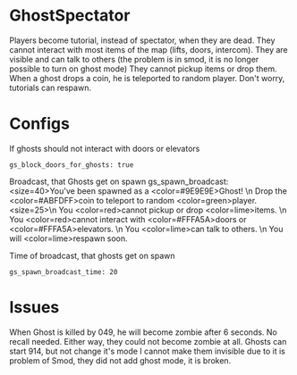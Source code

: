 # GhostSpectator
Players become tutorial, instead of spectator, when they are dead. They cannot interact with most items of the map (lifts, doors, intercom). 
They are visible and can talk to others (the problem is in smod, it is no longer possible to turn on ghost mode)
They cannot pickup items or drop them.
When a ghost drops a coin, he is teleported to random player.
Don't worry, tutorials can respawn.

# Configs 

If ghosts should not interact with doors or elevators

`gs_block_doors_for_ghosts: true`

Broadcast, that Ghosts get on spawn
gs_spawn_broadcast: <size=40>You've been spawned as a <color=#9E9E9E>Ghost</color>! \n Drop the <color=#ABFDFF>coin</color> to teleport to random <color=green>player</color>.</size> <size=25>\n You <color=red>cannot</color> pickup or drop <color=lime>items</color>. \n You <color=red>cannot</color> interact with <color=#FFFA5A>doors</color> or <color=#FFFA5A>elevators</color>. \n You <color=lime>can</color> talk to others. \n You will <color=lime>respawn</color> soon.</size>

Time of broadcast, that ghosts get on spawn

`gs_spawn_broadcast_time: 20`


# Issues
When Ghost is killed by 049, he will become zombie after 6 seconds. No recall needed. Either way, they could not become zombie at all.
Ghosts can start 914, but not change it's mode
I cannot make them invisible due to it is problem of Smod, they did not add ghost mode, it is broken.
